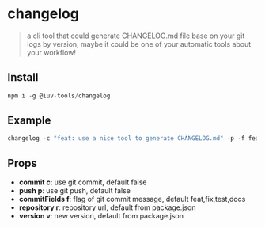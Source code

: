 # changelog

> a cli tool that could generate CHANGELOG.md file base on your git logs by version, maybe it could be one of your automatic tools about your workflow!

## Install

```js
npm i -g @iuv-tools/changelog
```

## Example

```js
changelog -c "feat: use a nice tool to generate CHANGELOG.md" -p -f feat,fix,test,docs
```

## Props

* **commit c**: use git commit, default false
* **push p**: use git push, default false
* **commitFields f**: flag of git commit message, default feat,fix,test,docs
* **repository r**: repository url, default from package.json
* **version v**: new version, default from package.json
